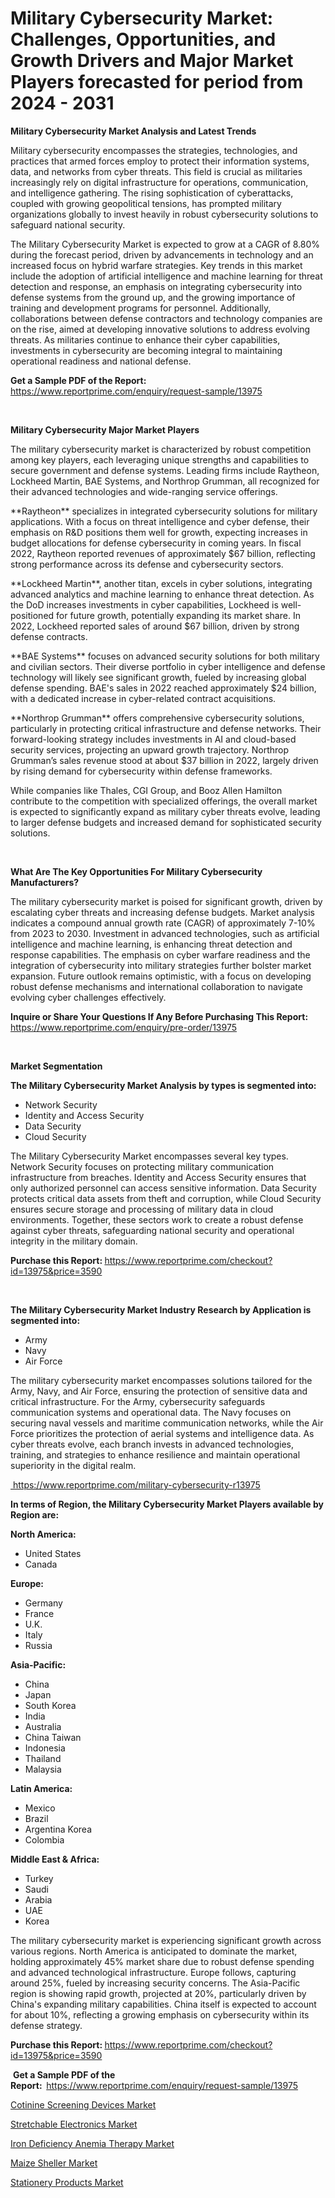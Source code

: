 <p><h1>Military Cybersecurity Market: Challenges, Opportunities, and Growth Drivers and Major Market Players forecasted for period from 2024 - 2031</h1></p><p><strong>Military Cybersecurity Market Analysis and Latest Trends</strong></p>
<p><p>Military cybersecurity encompasses the strategies, technologies, and practices that armed forces employ to protect their information systems, data, and networks from cyber threats. This field is crucial as militaries increasingly rely on digital infrastructure for operations, communication, and intelligence gathering. The rising sophistication of cyberattacks, coupled with growing geopolitical tensions, has prompted military organizations globally to invest heavily in robust cybersecurity solutions to safeguard national security.</p><p>The Military Cybersecurity Market is expected to grow at a CAGR of 8.80% during the forecast period, driven by advancements in technology and an increased focus on hybrid warfare strategies. Key trends in this market include the adoption of artificial intelligence and machine learning for threat detection and response, an emphasis on integrating cybersecurity into defense systems from the ground up, and the growing importance of training and development programs for personnel. Additionally, collaborations between defense contractors and technology companies are on the rise, aimed at developing innovative solutions to address evolving threats. As militaries continue to enhance their cyber capabilities, investments in cybersecurity are becoming integral to maintaining operational readiness and national defense.</p></p>
<p><strong>Get a Sample PDF of the Report:&nbsp;</strong> <a href="https://www.reportprime.com/enquiry/request-sample/13975?utm_campaign=63&utm_medium=2&utm_source=Github&utm_content=ia&utm_term=29112024&utm_id=military-cybersecurity">https://www.reportprime.com/enquiry/request-sample/13975</a></p>
<p>&nbsp;</p>
<p><strong>Military Cybersecurity Major Market Players</strong></p>
<p><p>The military cybersecurity market is characterized by robust competition among key players, each leveraging unique strengths and capabilities to secure government and defense systems. Leading firms include Raytheon, Lockheed Martin, BAE Systems, and Northrop Grumman, all recognized for their advanced technologies and wide-ranging service offerings.</p><p>**Raytheon** specializes in integrated cybersecurity solutions for military applications. With a focus on threat intelligence and cyber defense, their emphasis on R&D positions them well for growth, expecting increases in budget allocations for defense cybersecurity in coming years. In fiscal 2022, Raytheon reported revenues of approximately $67 billion, reflecting strong performance across its defense and cybersecurity sectors.</p><p>**Lockheed Martin**, another titan, excels in cyber solutions, integrating advanced analytics and machine learning to enhance threat detection. As the DoD increases investments in cyber capabilities, Lockheed is well-positioned for future growth, potentially expanding its market share. In 2022, Lockheed reported sales of around $67 billion, driven by strong defense contracts.</p><p>**BAE Systems** focuses on advanced security solutions for both military and civilian sectors. Their diverse portfolio in cyber intelligence and defense technology will likely see significant growth, fueled by increasing global defense spending. BAE's sales in 2022 reached approximately $24 billion, with a dedicated increase in cyber-related contract acquisitions.</p><p>**Northrop Grumman** offers comprehensive cybersecurity solutions, particularly in protecting critical infrastructure and defense networks. Their forward-looking strategy includes investments in AI and cloud-based security services, projecting an upward growth trajectory. Northrop Grumman’s sales revenue stood at about $37 billion in 2022, largely driven by rising demand for cybersecurity within defense frameworks.</p><p>While companies like Thales, CGI Group, and Booz Allen Hamilton contribute to the competition with specialized offerings, the overall market is expected to significantly expand as military cyber threats evolve, leading to larger defense budgets and increased demand for sophisticated security solutions.</p></p>
<p>&nbsp;</p>
<p><strong>What Are The Key Opportunities For Military Cybersecurity Manufacturers?</strong></p>
<p><p>The military cybersecurity market is poised for significant growth, driven by escalating cyber threats and increasing defense budgets. Market analysis indicates a compound annual growth rate (CAGR) of approximately 7-10% from 2023 to 2030. Investment in advanced technologies, such as artificial intelligence and machine learning, is enhancing threat detection and response capabilities. The emphasis on cyber warfare readiness and the integration of cybersecurity into military strategies further bolster market expansion. Future outlook remains optimistic, with a focus on developing robust defense mechanisms and international collaboration to navigate evolving cyber challenges effectively.</p></p>
<p><strong>Inquire or Share Your Questions If Any Before Purchasing This Report:</strong> <a href="https://www.reportprime.com/enquiry/pre-order/13975?utm_campaign=63&utm_medium=2&utm_source=Github&utm_content=ia&utm_term=29112024&utm_id=military-cybersecurity">https://www.reportprime.com/enquiry/pre-order/13975</a></p>
<p>&nbsp;</p>
<p><strong>Market Segmentation</strong></p>
<p><strong>The Military Cybersecurity Market Analysis by types is segmented into:</strong></p>
<p><ul><li>Network Security</li><li>Identity and Access Security</li><li>Data Security</li><li>Cloud Security</li></ul></p>
<p><p>The Military Cybersecurity Market encompasses several key types. Network Security focuses on protecting military communication infrastructure from breaches. Identity and Access Security ensures that only authorized personnel can access sensitive information. Data Security protects critical data assets from theft and corruption, while Cloud Security ensures secure storage and processing of military data in cloud environments. Together, these sectors work to create a robust defense against cyber threats, safeguarding national security and operational integrity in the military domain.</p></p>
<p><strong>Purchase this Report:&nbsp;</strong><a href="https://www.reportprime.com/checkout?id=13975&price=3590&utm_campaign=63&utm_medium=2&utm_source=Github&utm_content=ia&utm_term=29112024&utm_id=military-cybersecurity">https://www.reportprime.com/checkout?id=13975&price=3590</a></p>
<p>&nbsp;</p>
<p><strong>The Military Cybersecurity Market Industry Research by Application is segmented into:</strong></p>
<p><ul><li>Army</li><li>Navy</li><li>Air Force</li></ul></p>
<p><p>The military cybersecurity market encompasses solutions tailored for the Army, Navy, and Air Force, ensuring the protection of sensitive data and critical infrastructure. For the Army, cybersecurity safeguards communication systems and operational data. The Navy focuses on securing naval vessels and maritime communication networks, while the Air Force prioritizes the protection of aerial systems and intelligence data. As cyber threats evolve, each branch invests in advanced technologies, training, and strategies to enhance resilience and maintain operational superiority in the digital realm.</p></p>
<p><a href="https://www.reportprime.com/military-cybersecurity-r13975?utm_campaign=63&utm_medium=2&utm_source=Github&utm_content=ia&utm_term=29112024&utm_id=military-cybersecurity">&nbsp;https://www.reportprime.com/military-cybersecurity-r13975</a></p>
<p><strong>In terms of Region, the Military Cybersecurity Market Players available by Region are:</strong></p>
<p>
    <p> <strong> North America: </strong>
        <ul>
            <li>United States</li>
            <li>Canada</li>
        </ul>
        </p> 
    <p> <strong> Europe: </strong>
        <ul>
            <li>Germany</li>
            <li>France</li>
            <li>U.K.</li>
            <li>Italy</li>
            <li>Russia</li>
        </ul>
        </p> 
    <p> <strong> Asia-Pacific: </strong>
        <ul>
            <li>China</li>
            <li>Japan</li>
            <li>South Korea</li>
            <li>India</li>
            <li>Australia</li>
            <li>China Taiwan</li>
            <li>Indonesia</li>
            <li>Thailand</li>
            <li>Malaysia</li>
        </ul>
        </p> 
    <p> <strong> Latin America: </strong>
        <ul>
            <li>Mexico</li>
            <li>Brazil</li>
            <li>Argentina Korea</li>
            <li>Colombia</li>
        </ul>
        </p> 
    <p> <strong> Middle East & Africa: </strong>
        <ul>
            <li>Turkey</li>
            <li>Saudi</li>
            <li>Arabia</li>
            <li>UAE</li>
            <li>Korea</li>
        </ul>
    </p>
    </p>
<p><p>The military cybersecurity market is experiencing significant growth across various regions. North America is anticipated to dominate the market, holding approximately 45% market share due to robust defense spending and advanced technological infrastructure. Europe follows, capturing around 25%, fueled by increasing security concerns. The Asia-Pacific region is showing rapid growth, projected at 20%, particularly driven by China's expanding military capabilities. China itself is expected to account for about 10%, reflecting a growing emphasis on cybersecurity within its defense strategy.</p></p>
<p><strong>Purchase this Report: </strong><a href="https://www.reportprime.com/checkout?id=13975&price=3590&utm_campaign=63&utm_medium=2&utm_source=Github&utm_content=ia&utm_term=29112024&utm_id=military-cybersecurity">https://www.reportprime.com/checkout?id=13975&price=3590</a></p>
<p>&nbsp;<strong>Get a Sample PDF of the Report:&nbsp;&nbsp;</strong><a href="https://www.reportprime.com/enquiry/request-sample/13975?utm_campaign=63&utm_medium=2&utm_source=Github&utm_content=ia&utm_term=29112024&utm_id=military-cybersecurity">https://www.reportprime.com/enquiry/request-sample/13975</a></p>
<p><strong></strong></p>
<p><p><a href="https://issuu.com/reportprime-2/docs/cotinine-screening-devices-market-size-2030.pptx?utm_campaign=63&utm_medium=2&utm_source=Github&utm_content=ia&utm_term=29112024&utm_id=military-cybersecurity">Cotinine Screening Devices Market</a></p><p><a href="https://www.linkedin.com/pulse/driving-forces-global-stretchable-electronics-market-bfvkf?utm_campaign=63&utm_medium=2&utm_source=Github&utm_content=ia&utm_term=29112024&utm_id=military-cybersecurity">Stretchable Electronics Market</a></p><p><a href="https://github.com/ygfu6u/Market-Research-Report-List-1/blob/main/iron-deficiency-anemia-therapy-market.md?utm_campaign=63&utm_medium=2&utm_source=Github&utm_content=ia&utm_term=29112024&utm_id=military-cybersecurity">Iron Deficiency Anemia Therapy Market</a></p><p><a href="https://issuu.com/reportprime-2/docs/maize-sheller-market-size-2030.pptx?utm_campaign=63&utm_medium=2&utm_source=Github&utm_content=ia&utm_term=29112024&utm_id=military-cybersecurity">Maize Sheller Market</a></p><p><a href="https://www.linkedin.com/pulse/stationery-products-market-global-share-ranking-overall-sales-s6spc?utm_campaign=63&utm_medium=2&utm_source=Github&utm_content=ia&utm_term=29112024&utm_id=military-cybersecurity">Stationery Products Market</a></p></p>